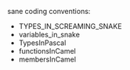 sane coding conventions:
- TYPES\_IN\_SCREAMING\_SNAKE
- variables\_in\_snake
- TypesInPascal
- functionsInCamel
- membersInCamel
